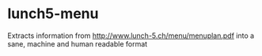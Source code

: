 # lunch5-menu
Extracts information from http://www.lunch-5.ch/menu/menuplan.pdf into a sane, machine and human readable format
